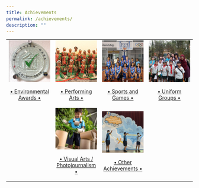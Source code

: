 ```yaml
---
title: Achievements
permalink: /achievements/
description: ""
---
```

<table>
	<tr>
		<td width="25%">
			<a href="/achievements/environmental-awards">
				<img src="/images/ENVIRONMENTAL%20AWARDS.jpg"/>
				<br>
				<p align="center">• Environmental Awards •</p>
			</a>
		</td>
		<td width="25%">
			<a href="/achievements/performing-arts">
				<img src="/images/PERFORMING%20ARTS.jpg"/>
				<br>
				<p align="center">• Performing Arts •</p>
			</a>
		</td>
		<td width="25%">
			<a href="/achievements/sports-and-games">
				<img src="/images/SPORTS%20AND%20GAMES.jpg"/>
				<br>
				<p align="center">• Sports and Games •</p>
			</a>
		</td>
		<td width="25%">
			<a href="/achievements/uniform-groups">
				<img src="/images/UNIFORM%20GROUPS.jpg"/>
				<br>
				<p align="center">• Uniform Groups •</p>
			</a>
		</td>
	</tr>
	<tr>
		<td width="25%">
		</td>
		<td width="25%">
			<a href="/achievements/visual-arts-photojournalism">
				<img src="/images/VISUAL%20ARTS_PHOTOJOURNALISM.jpg"/>
				<br>
					<p align="center">• Visual Arts / Photojournalism •</p>
			</a>
		</td>
		<td width="25%">
			<a href="/achievements/other-achievements">
				<img src="/images/Singapore%20Amazing%20Flying%20Machine%20Competition.jpg"/>
				<br>
				<p align="center">• Other Achievements •</p>
			</a>
		</td>
		<td width="25%">
		</td>
	</tr>
</table>
